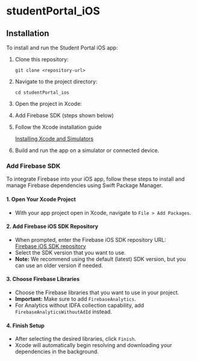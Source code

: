 # studentPortal_iOS



## Installation
To install and run the Student Portal iOS app:

1. Clone this repository:
    ```
    git clone <repository-url>
    ```

2. Navigate to the project directory:
    ```
    cd studentPortal_ios
    ```

3. Open the project in Xcode:
   

4. Add Firebase SDK (steps shown below)


5. Follow the Xcode installation guide

   [Installing Xcode and Simulators](https://developer.apple.com/documentation/safari-developer-tools/installing-xcode-and-simulators)


6. Build and run the app on a simulator or connected device.

###  Add Firebase SDK

To integrate Firebase into your iOS app, follow these steps to install and manage Firebase dependencies using Swift Package Manager.

#### 1. Open Your Xcode Project
- With your app project open in Xcode, navigate to `File > Add Packages`.

#### 2. Add Firebase iOS SDK Repository
- When prompted, enter the Firebase iOS SDK repository URL:     
  [Firebase iOS SDK repository](https://github.com/firebase/firebase-ios-sdk)
- Select the SDK version that you want to use.
- **Note:** We recommend using the default (latest) SDK version, but you can use an older version if needed.

#### 3. Choose Firebase Libraries
- Choose the Firebase libraries that you want to use in your project.
- **Important:** Make sure to add `FirebaseAnalytics`.
- For Analytics without IDFA collection capability, add `FirebaseAnalyticsWithoutAdId` instead.

#### 4. Finish Setup
- After selecting the desired libraries, click `Finish`.
- Xcode will automatically begin resolving and downloading your dependencies in the background.

